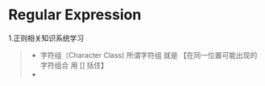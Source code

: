 
# Regular Expression
1.正则相关知识系统学习

> * 字符组（Character Class)
所谓字符组 就是  【在同一位置可能出现的字符组合 用 [] 括住】
> * 

